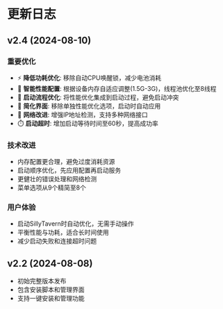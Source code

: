 # 更新日志

## v2.4 (2024-08-10)
### 重要优化
- ⚡ **降低功耗优化**: 移除自动CPU唤醒锁，减少电池消耗
- 🎯 **智能性能配置**: 根据设备内存自适应调整(1.5G-3G)，线程池优化至8线程
- 🔧 **启动流程优化**: 将性能优化集成到启动过程，避免启动冲突
- 🚫 **简化界面**: 移除单独性能优化选项，启动时自动应用
- 📡 **网络改进**: 增强IP地址检测，支持多种网络接口
- ⏱️ **启动超时**: 增加启动等待时间至60秒，提高成功率

### 技术改进
- 内存配置更合理，避免过度消耗资源
- 启动顺序优化，先应用配置再启动服务
- 更健壮的错误处理和网络检测
- 菜单选项从9个精简至8个

### 用户体验
- 启动SillyTavern时自动优化，无需手动操作
- 平衡性能与功耗，适合长时间使用
- 减少启动失败和连接超时问题

## v2.2 (2024-08-08)
- 初始完整版本发布
- 包含安装脚本和管理界面
- 支持一键安装和管理功能